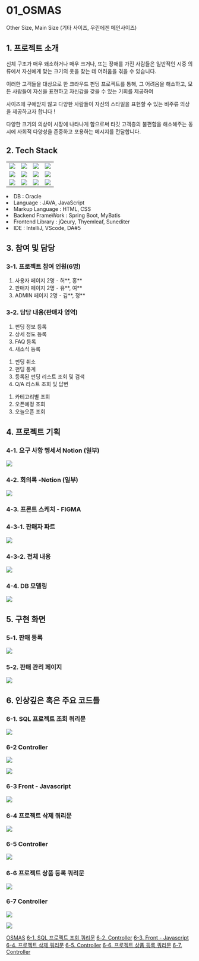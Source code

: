 # 01_OSMAS
Other Size, Main Size (기타 사이즈, 우린에겐 메인사이즈)

## 1. 프로젝트 소개

신체 구조가 매우 왜소하거나 매우 크거나, 또는 장애를 가진 사람들은 일반적인 시중 의류에서 자신에게 맞는 크기의 옷을 찾는 데 어려움을 겪을 수 있습니다.

이러한 고객들을 대상으로 한 크라우드 펀딩 프로젝트를 통해, 그 어려움을 해소하고, 모든 사람들이 자신을 표현하고 자신감을 갖을 수 있는 기회를 제공하여

사이즈에 구애받지 않고 다양한 사람들이 자신의 스타일을 표현할 수 있는 비주류 의상을 제공하고자 합니다 !

다양한 크기의 의상이 시장에 나타나게 함으로써 타깃 고객층의 불편함을 해소해주는 동시에 사회적 다양성을 존중하고 포용하는 메시지를 전달합니다.


## 2. Tech Stack
<tabs>
   <tab title="Image">
      <table>
   <tr>
      <td><img src="oracle.jpg" /></td>
      <td><img src="java.jpg" /></td>
      <td><img src="mybatis.jpg" /></td>
      <td><img src="springboot.jpg" /></td>
   </tr>
   <tr>
      <td><img src="html.jpg" /></td>
      <td><img src="css.jpg" /></td>
      <td><img src="jqeury.jpg" /></td>
      <td><img src="Thyemleaf.jpg" /></td>
   </tr>
   <tr>
      <td><img src="intelij.jpg" /></td>
      <td><img src="vscode.jpg" /></td>
      <td><img src="figma.jpg" /></td>
      <td><img src="notion.jpg" /></td>
   </tr>
</table>
   </tab>
   <tab title="Text">
    <list>
        <li>DB : Oracle</li>
        <li>Language : JAVA, JavaScript</li>
        <li>Markup Language : HTML, CSS</li>
        <li>Backend FrameWork : Spring Boot, MyBatis</li>
        <li>Frontend Library : jQeury, Thyemleaf, Sunediter</li>
        <li>IDE : IntelliJ, VScode, DA#5</li>
    </list>
   </tab>
</tabs>

## 3. 참여 및 담당

### 3-1. 프로젝트 참여 인원(6명)

1. 사용자 페이지 2명 - 허**, 홍**
2. 판매자 페이지 2명 - 유**, 여**
3. ADMIN 페이지 2명 - 김**, 정**

### 3-2. 담당 내용(판매자 영역)
<chapter title="1. 펀딩 등록 및 수정" collapsible="true">

1. 펀딩 정보 등록
2. 상세 정도 등록
3. FAQ 등록
4. 새소식 등록


</chapter>

<chapter title="펀딩 관리 페이지" collapsible="true">

1. 펀딩 취소
2. 펀딩 통계
3. 등록된 펀딩 리스트 조회 및 검색
4. Q/A 리스트 조회 및 답변

</chapter>

<chapter title="몌인 페이지 펀딩 리스트 출력" collapsible="true">

1. 카테고리별 조회
2. 오픈예정 조회
3. 오늘오픈 조회

</chapter>

## 4. 프로젝트 기획

### 4-1. 요구 사항 멩세서 Notion (일부)
![](reSpecification.jpg)


### 4-2. 회의록 -Notion (일부)
![](proceedings.jpg)

### 4-3. 프론트 스케치 - FIGMA

### 4-3-1. 판매자 파트
![](my_fimga.jpg)


### 4-3-2. 전체 내용

![](figma_full.jpg)

### 4-4. DB 모델링
![](DB.jpg)

## 5. 구현 화면

### 5-1. 판매 등록
![](01expressinfomate.jpg)

### 5-2. 판매 관리 페이지
![](02.jpg)

## 6. 인상깊은 혹은 주요 코드들

### 6-1. SQL 프로젝트 조회 쿼리문
![](code3.jpg)

### 6-2 Controller
![](code1.jpg)

![](code2.jpg)

### 6-3 Front - Javascript
![](code04.jpg)

### 6-4 프로젝트 삭제 쿼리문
![](code06.jpg)

### 6-5 Controller
![](code05.jpg)


### 6-6 프로젝트 상품 등록 쿼리문
![](code07.jpg)

### 6-7 Controller
![](code08.jpg)

![](code09.jpg)


<seealso>
   <category ref="git">
      <a href="https://github.com/i-DLE1/OSMASbySpringBoot">OSMAS</a>
   </category>
   <category ref="code">
      <a href="https://github.com/i-DLE1/OSMASbySpringBoot/blob/6addba45050a01c39bc37c697712c0121bf0f36c/src/main/resources/mybatis/mapper/seller/ProjectMapper.xml#L142-L207"> 6-1. SQL 프로젝트 조회 쿼리문</a>
      <a href="https://github.com/i-DLE1/OSMASbySpringBoot/blob/6addba45050a01c39bc37c697712c0121bf0f36c/src/main/java/com/idle/osmas/seller/controller/SaleListController.java#L54-L144">6-2. Controller</a>
      <a href="https://github.com/i-DLE1/OSMASbySpringBoot/blob/6addba45050a01c39bc37c697712c0121bf0f36c/src/main/resources/static/js/seller/projectListView.js#L139-L172">6-3. Front - Javascript</a>
      <a href="https://github.com/i-DLE1/OSMASbySpringBoot/blob/6addba45050a01c39bc37c697712c0121bf0f36c/src/main/resources/mybatis/mapper/seller/ProjectMapper.xml#L337-L352">6-4. 프로젝트 삭제 쿼리문</a>
      <a href="https://github.com/i-DLE1/OSMASbySpringBoot/blob/6addba45050a01c39bc37c697712c0121bf0f36c/src/main/java/com/idle/osmas/seller/controller/SellerController.java#L289-L318">6-5. Controller</a>
      <a href="https://github.com/i-DLE1/OSMASbySpringBoot/blob/6addba45050a01c39bc37c697712c0121bf0f36c/src/main/resources/mybatis/mapper/seller/ProductMapper.xml#L109-L129">6-6. 프로젝트 상품 등록 쿼리문</a>
      <a href="https://github.com/i-DLE1/OSMASbySpringBoot/blob/6addba45050a01c39bc37c697712c0121bf0f36c/src/main/java/com/idle/osmas/seller/controller/RegistProjectController.java#L335-L409">6-7. Controller</a>
   </category>
</seealso>
